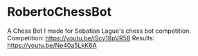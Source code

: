 # RobertoChessBot
A Chess Bot I made for Sebatian Lague's chess bot competition. Competition: https://youtu.be/iScy18pVR58 Results: https://youtu.be/Ne40a5LkK6A
